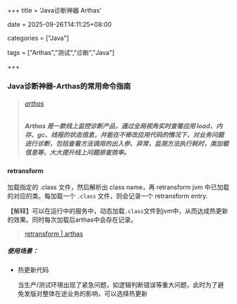 +++
title = 'Java诊断神器 Arthas'

date = 2025-09-26T14:11:25+08:00

categories = ["Java"]

tags = ["Arthas","测试","诊断","Java"]

+++



### Java诊断神器-Arthas的常用命令指南





> ###### [arthas](https://arthas.aliyun.com/) 
>
> ##### Arthas 是一款线上监控诊断产品，通过全局视角实时查看应用 load、内存、gc、线程的状态信息，并能在不修改应用代码的情况下，对业务问题进行诊断，包括查看方法调用的出入参、异常，监测方法执行耗时，类加载信息等，大大提升线上问题排查效率。





#### retransform

加载指定的 .class 文件，然后解析出 class name，再 retransform jvm 中已加载的对应的类。每加载一个 `.class` 文件，则会记录一个 retransform entry.

【解释】可以在运行中的服务中，动态加载`.class`文件到jvm中，从而达成热更新的效果。同时每次加载后arthas中会存在记录。

> [retransform | arthas](https://arthas.aliyun.com/doc/retransform.html)

##### 使用场景：

- 热更新代码

  当生产/测试环境出现了紧急问题，如逻辑判断错误等重大问题，此时为了避免发版对整体在途业务的影响，可以选择热更新







